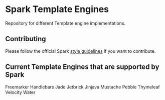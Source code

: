 Spark Template Engines
========================

Repository for different Template engine implementations. 

## Contributing

Please follow the official Spark [style guidelines](https://github.com/perwendel/spark/tree/master/config) if you want to contribute.

## Current Template Engines that are supported by Spark

Freemarker
Handlebars
Jade
Jetbrick
Jinjava
Mustache
Pebble
Thymeleaf
Velocity
Water